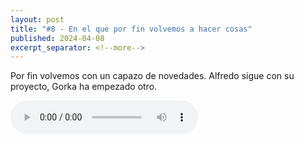 ```yaml
---
layout: post
title: "#8 - En el que por fin volvemos a hacer cosas"
published: 2024-04-08
excerpt_separator: <!--more-->
---
```

Por fin volvemos con un capazo de novedades. Alfredo sigue con su proyecto, Gorka ha empezado otro.<!--more-->

<audio controls src="https://cajon-de-saastre.b-cdn.net/8.mp3"></audio>



